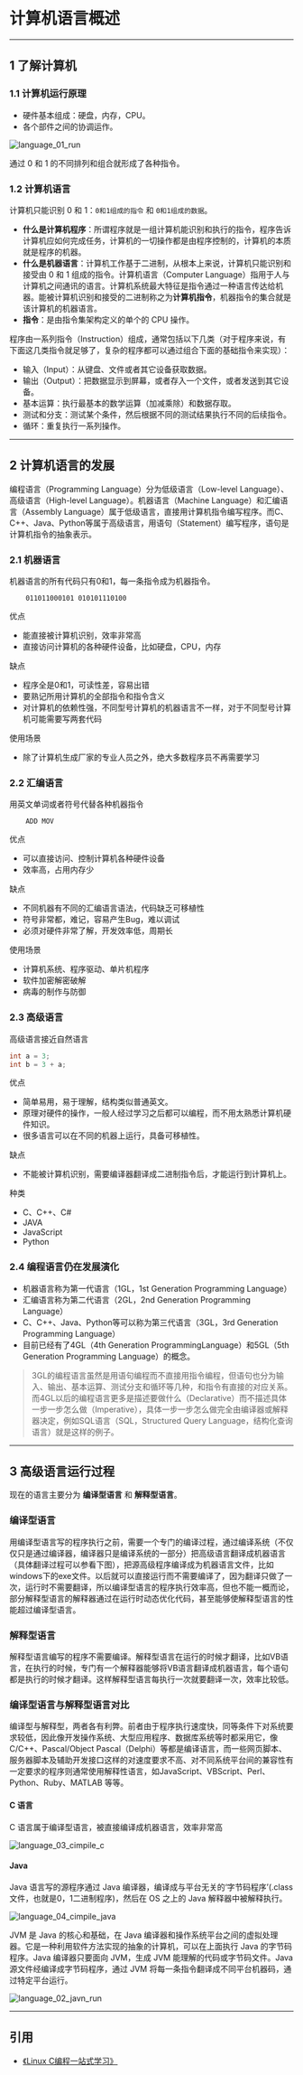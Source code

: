 # 计算机语言概述

---

## 1 了解计算机

### 1.1 计算机运行原理

- 硬件基本组成：硬盘，内存，CPU。
- 各个部件之间的协调运作。

![language_01_run](images/language_01_run.jpg)

通过 0 和 1 的不同排列和组合就形成了各种指令。

### 1.2 计算机语言

计算机只能识别 0 和 1：`0和1组成的指令` 和 `0和1组成的数据`。

- **什么是计算机程序**：所谓程序就是一组计算机能识别和执行的指令，程序告诉计算机应如何完成任务，计算机的一切操作都是由程序控制的，计算机的本质就是程序的机器。
- **什么是机器语言**：计算机工作基于二进制，从根本上来说，计算机只能识别和接受由 0 和 1 组成的指令。计算机语言（Computer Language）指用于人与计算机之间通讯的语言。计算机系统最大特征是指令通过一种语言传达给机器。能被计算机识别和接受的二进制称之为**计算机指令**，机器指令的集合就是该计算机的机器语言。
- **指令**：是由指令集架构定义的单个的 CPU 操作。

程序由一系列指令（Instruction）组成，通常包括以下几类（对于程序来说，有下面这几类指令就足够了，复杂的程序都可以通过组合下面的基础指令来实现）：

- 输入（Input）：从键盘、文件或者其它设备获取数据。
- 输出（Output）：把数据显示到屏幕，或者存入一个文件，或者发送到其它设备。
- 基本运算：执行最基本的数学运算（加减乘除）和数据存取。
- 测试和分支：测试某个条件，然后根据不同的测试结果执行不同的后续指令。
- 循环：重复执行一系列操作。

---

## 2 计算机语言的发展

编程语言（Programming Language）分为低级语言（Low-level Language）、高级语言（High-level Language）。机器语言（Machine Language）和汇编语言（Assembly Language）属于低级语言，直接用计算机指令编写程序。而C、C++、Java、Python等属于高级语言，用语句（Statement）编写程序，语句是计算机指令的抽象表示。

### 2.1 机器语言

机器语言的所有代码只有0和1，每一条指令成为机器指令。

```log
    011011000101 010101110100
```

优点

- 能直接被计算机识别，效率非常高
- 直接访问计算机的各种硬件设备，比如硬盘，CPU，内存

缺点

- 程序全是0和1，可读性差，容易出错
- 要熟记所用计算机的全部指令和指令含义
- 对计算机的依赖性强，不同型号计算机的机器语言不一样，对于不同型号计算机可能需要写两套代码

使用场景

- 除了计算机生成厂家的专业人员之外，绝大多数程序员不再需要学习

### 2.2 汇编语言

用英文单词或者符号代替各种机器指令

```log
    ADD MOV
```

优点

- 可以直接访问、控制计算机各种硬件设备
- 效率高，占用内存少

缺点

- 不同机器有不同的汇编语言语法，代码缺乏可移植性
- 符号非常都，难记，容易产生Bug，难以调试
- 必须对硬件非常了解，开发效率低，周期长

使用场景

- 计算机系统、程序驱动、单片机程序
- 软件加密解密破解
- 病毒的制作与防御

### 2.3 高级语言

高级语言接近自然语言

```java
int a = 3;
int b = 3 + a;
```

优点

- 简单易用，易于理解，结构类似普通英文。
- 原理对硬件的操作，一般人经过学习之后都可以编程，而不用太熟悉计算机硬件知识。
- 很多语言可以在不同的机器上运行，具备可移植性。

缺点

- 不能被计算机识别，需要编译器翻译成二进制指令后，才能运行到计算机上。

种类

- C、C++、C#
- JAVA
- JavaScript
- Python

### 2.4 编程语言仍在发展演化

- 机器语言称为第一代语言（1GL，1st Generation Programming Language）
- 汇编语言称为第二代语言（2GL，2nd Generation Programming Language）
- C、C++、Java、Python等可以称为第三代语言（3GL，3rd Generation Programming Language）
- 目前已经有了4GL（4th Generation ProgrammingLanguage）和5GL（5th Generation Programming Language）的概念。

>3GL的编程语言虽然是用语句编程而不直接用指令编程，但语句也分为输入、输出、基本运算、测试分支和循环等几种，和指令有直接的对应关系。而4GL以后的编程语言更多是描述要做什么（Declarative）而不描述具体一步一步怎么做（Imperative），具体一步一步怎么做完全由编译器或解释器决定，例如SQL语言（SQL，Structured Query Language，结构化查询语言）就是这样的例子。

---

## 3 高级语言运行过程

现在的语言主要分为 **编译型语言** 和 **解释型语言**。

### 编译型语言

用编译型语言写的程序执行之前，需要一个专门的编译过程，通过编译系统（不仅仅只是通过编译器，编译器只是编译系统的一部分）把高级语言翻译成机器语言（具体翻译过程可以参看下图），把源高级程序编译成为机器语言文件，比如windows下的exe文件。以后就可以直接运行而不需要编译了，因为翻译只做了一次，运行时不需要翻译，所以编译型语言的程序执行效率高，但也不能一概而论，部分解释型语言的解释器通过在运行时动态优化代码，甚至能够使解释型语言的性能超过编译型语言。

### 解释型语言

解释型语言编写的程序不需要编译。解释型语言在运行的时候才翻译，比如VB语言，在执行的时候，专门有一个解释器能够将VB语言翻译成机器语言，每个语句都是执行的时候才翻译。这样解释型语言每执行一次就要翻译一次，效率比较低。

### 编译型语言与解释型语言对比

编译型与解释型，两者各有利弊。前者由于程序执行速度快，同等条件下对系统要求较低，因此像开发操作系统、大型应用程序、数据库系统等时都采用它，像C/C++、Pascal/Object Pascal（Delphi）等都是编译语言，而一些网页脚本、服务器脚本及辅助开发接口这样的对速度要求不高、对不同系统平台间的兼容性有一定要求的程序则通常使用解释性语言，如JavaScript、VBScript、Perl、Python、Ruby、MATLAB 等等。

#### C 语言

C 语言属于编译型语言，被直接编译成机器语言，效率非常高

![language_03_cimpile_c](images/language_03_compile_c.jpg)

#### Java

Java 语言写的源程序通过 Java 编译器，编译成与平台无关的‘字节码程序’(.class文件，也就是0，1二进制程序)，然后在 OS 之上的 Java 解释器中被解释执行。

![language_04_cimpile_java](images/language_04_compile_java.png)

JVM 是 Java 的核心和基础，在 Java 编译器和操作系统平台之间的虚拟处理器。它是一种利用软件方法实现的抽象的计算机，可以在上面执行 Java 的字节码程序。Java 编译器只要面向 JVM，生成 JVM 能理解的代码或字节码文件。Java 源文件经编译成字节码程序，通过 JVM 将每一条指令翻译成不同平台机器码，通过特定平台运行。

![language_02_javn_run](images/language_02_javn_run.png)

---

## 引用

- [《Linux C编程一站式学习》](https://akaedu.github.io/book/)
